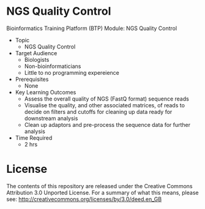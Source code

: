 # NGS Quality Control
Bioinformatics Training Platform (BTP) Module: NGS Quality Control

  * Topic
    * NGS Quality Control
  * Target Audience
    * Biologists
	* Non-bioinformaticians
	* Little to no programming expereience
  * Prerequisites
    * None
  * Key Learning Outcomes
    * Assess the overall quality of NGS (FastQ format) sequence reads
    * Visualise the quality, and other associated matrices, of reads to decide on filters and cutoffs for cleaning up data ready for downstream analysis
    * Clean up adaptors and pre-process the sequence data for further analysis
  * Time Required
    * 2 hrs

License
=======
The contents of this repository are released under the Creative Commons
Attribution 3.0 Unported License. For a summary of what this means,
please see:
http://creativecommons.org/licenses/by/3.0/deed.en_GB
